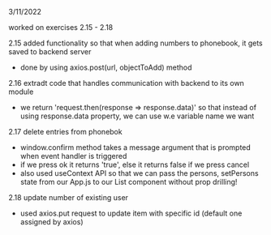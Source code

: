 3/11/2022

worked on exercises 2.15 - 2.18

2.15 added functionality so that when adding numbers to phonebook, it gets saved to backend server
- done by using axios.post(url, objectToAdd) method

2.16 extradt code that handles communication with backend to its own module
- we return 'request.then(response => response.data)' so that instead of using response.data property, we can use w.e variable name we want

2.17 delete entries from phonebok
- window.confirm method takes a message argument that is prompted when event handler is triggered
- if we press ok it returns 'true', else it returns false if we press cancel
- also used useContext API so that we can pass the persons, setPersons state from our App.js to our List component without prop drilling!

2.18 update number of existing user
- used axios.put request to update item with specific id (default one assigned by axios)


